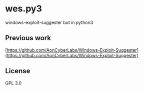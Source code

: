 # wes.py3

windows-exploit-suggester but in python3

## Previous work

[https://github.com/AonCyberLabs/Windows-Exploit-Suggester](https://github.com/AonCyberLabs/Windows-Exploit-Suggester)

## License

GPL 3.0
